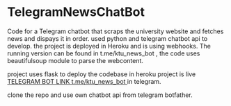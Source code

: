 # TelegramNewsChatBot
Code for a Telegram chatbot that scraps the university website and fetches news and dispays it in order. used python and telegram chatbot api to develop. the project is deployed in Heroku and is using webhooks. The running version can be found in t.me/ktu_news_bot , the code uses beautifulsoup module to parse the webcontent. 


project uses flask to deploy the codebase in heroku
project is live <a href="t.me/ktu_news_bot">TELEGRAM BOT LINK t.me/ktu_news_bot </a>  in  telegram.

clone the repo and use own chatbot api from telegram botfather.
